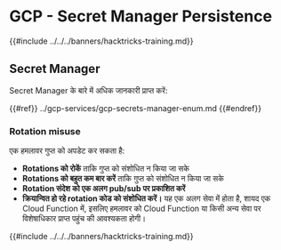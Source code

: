 # GCP - Secret Manager Persistence

{{#include ../../../banners/hacktricks-training.md}}

## Secret Manager

Secret Manager के बारे में अधिक जानकारी प्राप्त करें:

{{#ref}}
../gcp-services/gcp-secrets-manager-enum.md
{{#endref}}

### Rotation misuse

एक हमलावर गुप्त को अपडेट कर सकता है:

- **Rotations को रोकें** ताकि गुप्त को संशोधित न किया जा सके
- **Rotations को बहुत कम बार करें** ताकि गुप्त को संशोधित न किया जा सके
- **Rotation संदेश को एक अलग pub/sub पर प्रकाशित करें**
- **क्रियान्वित हो रहे rotation कोड को संशोधित करें।** यह एक अलग सेवा में होता है, शायद एक Cloud Function में, इसलिए हमलावर को Cloud Function या किसी अन्य सेवा पर विशेषाधिकार प्राप्त पहुंच की आवश्यकता होगी।

{{#include ../../../banners/hacktricks-training.md}}

